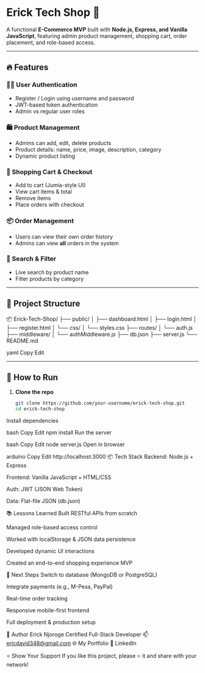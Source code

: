 # Erick Tech Shop 🛒

A functional **E-Commerce MVP** built with **Node.js, Express, and Vanilla JavaScript**, featuring admin product management, shopping cart, order placement, and role-based access.

---

## 🔥 Features

### 👨‍💻 User Authentication
- Register / Login using username and password
- JWT-based token authentication
- Admin vs regular user roles

### 🛍️ Product Management
- Admins can add, edit, delete products
- Product details: name, price, image, description, category
- Dynamic product listing

### 🛒 Shopping Cart & Checkout
- Add to cart (Jumia-style UI)
- View cart items & total
- Remove items
- Place orders with checkout

### 📦 Order Management
- Users can view their own order history
- Admins can view **all** orders in the system

### 🔎 Search & Filter
- Live search by product name
- Filter products by category

---

## 📁 Project Structure

📦 Erick-Tech-Shop/
├── public/
│ ├── dashboard.html
│ ├── login.html
│ ├── register.html
│ └── css/
│ └── styles.css
├── routes/
│ └── auth.js
├── middleware/
│ └── authMiddleware.js
├── db.json
├── server.js
└── README.md

yaml
Copy
Edit

---

## 🚀 How to Run

1. **Clone the repo**
   ```bash
   git clone https://github.com/your-username/erick-tech-shop.git
   cd erick-tech-shop
Install dependencies

bash
Copy
Edit
npm install
Run the server

bash
Copy
Edit
node server.js
Open in browser

arduino
Copy
Edit
http://localhost:3000
📦 Tech Stack
Backend: Node.js + Express

Frontend: Vanilla JavaScript + HTML/CSS

Auth: JWT (JSON Web Token)

Data: Flat-file JSON (db.json)

📚 Lessons Learned
Built RESTful APIs from scratch

Managed role-based access control

Worked with localStorage & JSON data persistence

Developed dynamic UI interactions

Created an end-to-end shopping experience MVP

📌 Next Steps
Switch to database (MongoDB or PostgreSQL)

Integrate payments (e.g., M-Pesa, PayPal)

Real-time order tracking

Responsive mobile-first frontend

Full deployment & production setup

👤 Author
Erick Njoroge
Certified Full-Stack Developer
📫 ericdavid348@gmail.com
🌐 My Portfolio
🔗 LinkedIn

⭐ Show Your Support
If you like this project, please ⭐ it and share with your network!

